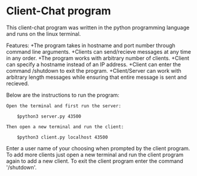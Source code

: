 # Client-Chat program

This client-chat program was written in the python programming language and runs on the linux terminal.

Features:
+The program takes in hostname and port number through command line arguments.
+Clients can send/recieve messages at any time in any order.
+The program works with arbitrary number of clients.
+Client can specify a hostname instead of an IP address.
+Client can enter the command /shutdown to exit the program.
+Client/Server can work with arbitrary length messages while ensuring that entire message is sent and recieved.

Below are the instructions to run the program:

    Open the terminal and first run the server:

        $python3 server.py 43500

    Then open a new terminal and run the client:

        $python3 client.py localhost 43500

Enter a user name of your choosing when prompted by the client program.
To add more clients just open a new terminal and run the client program again to add a new client.
To exit the client program enter the command '/shutdown'.
